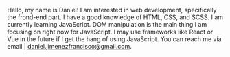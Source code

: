 Hello, my name is Daniel! I am interested in web development, specifically the frond-end part. I have a good knowledge of HTML, CSS, and SCSS. I am currently learning JavaScript. DOM manipulation is the main thing I am focusing on right now for JavaScript. I may use frameworks like React or Vue in the future if I get the hang of using JavaScript. You can reach me via email | daniel.jimenezfrancisco@gmail.com.
